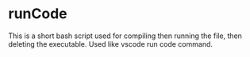 # runCode
This is a short bash script used for compiling then running the file, then deleting the executable. Used like vscode run code command.

